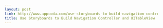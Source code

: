 ```yaml
---
layout: post
link: http://www.appcoda.com/use-storyboards-to-build-navigation-controller-and-table-view/
title: Use Storyboards to Build Navigation Controller and UITableView | iOS Programming Tutorial
---
```

